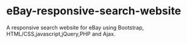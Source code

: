 # eBay-responsive-search-website

A responsive search website for eBay using Bootstrap, HTML/CSS,javascript,jQuery,PHP and Ajax.
